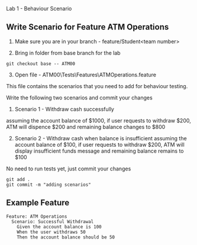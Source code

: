 Lab 1 - Behaviour Scenario

<p> 

## <b>**Write Scenario for Feature ATM Operations**</b>

1. Make sure you are in your branch - feature/Student\<team number\>

2. Bring in folder from base branch for the lab

```
git checkout base -- ATM00
```

3. Open file - ATM00\Tests\Features\ATMOperations.feature

This file contains the scenarios that you need to add for behaviour testing. 

Write the following two scenarios and commit your changes


1. Scenario 1 -  Withdraw cash successfully

assuming the account balance of $1000, if user requests to withdraw $200, ATM will dispence $200 and remaining balance changes to $800

2. Scenario 2 - Withdraw cash when balance is insufficient 
assuming the account balance of $100, if user requests to withdraw $200, ATM will display insufficient funds message and remaining balance remains to $100


No need to run tests yet, just commit your changes

```
git add .
git commit -m "adding scenarios"
```


## Example Feature

```
Feature: ATM Operations
  Scenario: Successful Withdrawal
    Given the account balance is 100
    When the user withdraws 50
    Then the account balance should be 50
```